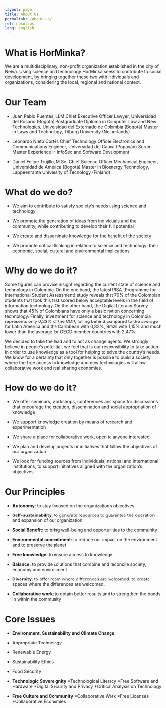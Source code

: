 ```yaml
---
layout: page
title: About Us
permalink: /about-us/
ref: nosotros
lang: english
---
```


# What is HorMinka?

We are a multidisciplinary, non-profit organization established in
the city of Neiva. Using science and technology HorMinka seeks to 
contribute to social development, by bringing together these two with 
individuals and organizations, considering the local, regional and 
national context.            

# Our Team

  * Juan Pablo Puentes, LLM
  Chief Executive Officer
  Lawyer, Universidad del Rosario (Bogotá)
  Postgraduate Diploma in Computer Law and New Technologies, Universidad del Externado de Colombia (Bogotá)
  Master in Laws and Technology, Tilburg University (Netherlands)
 

  * Leonardo Nieto Cortés
  Chief Technology Officer
  Electronics and Communications Engineer, Universidad del Cauca (Popayán)
  Scrum Master
  Experience in InfoSec and Software Development 
 

  * Daniel Felipe Trujillo, M.Sc.
  Chief Science Officer
  Mechanical Engineer, Universidad de América (Bogotá)
  Master in Bioenergy Technology, Lappeenranta University of Tecnology (Finland)


# What do we do?

  * We aim to contribute to satisfy society’s needs using science and
  technology

  * We promote the generation of ideas from individuals and the community,
  while contributing to develop their full potential

  * We create and disseminate knowledge for the benefit of the society

  * We promote critical thinking in relation to science and technology:
  their economic, social, cultural and environmental implications


# Why do we do it?

Some figures can provide insight regarding the current state of science
and technology in Colombia. On the one hand, the latest PISA (Programme
for International Student Assessment) study reveals that 70% of the
Colombian students that took this test scored below acceptable levels in
the field of information technology. On the other hand, the Digital
Literacy Survey shows that 45% of Colombians have only a basic notion
concerning technology. Finally, investment for science and technology in
Colombia represents only 0,23% of the GDP, falling behind compared to
the average for Latin America and the Caribbean with 0,82%, Brazil with
1,15% and much lower than the average for OECD member countries with
2,47%.

We decided to take the lead and to act as change agents. We strongly
believe in people’s potential, we feel that is our responsibility to
take action in order to use knowledge as a tool for helping to solve the
country’s needs. We know for a certainty that only together is possible
to build a society where the free access to knowledge and new
technologies will allow collaborative work and real sharing economies.

# How do we do it?

  * We offer seminars, workshops, conferences and space for discussions that encourage the creation, dissemination and social appropriation of
  knowledge

  * We support knowledge creation by means of research and experimentation

  * We share a place for collaborative work, open to anyone interested

  * We plan and develop projects or initiatives that follow the objectives
  of our organization

  * We look for funding sources from individuals, national and
international institutions, to support initiatives aligned with the
organization’s objectives


# Our Principles

  * **Autonomy**: to stay focused on the organization’s objectives 

  * **Self-sustainability**: to generate resources to guarantee the operation
  and expansion of our organization

  * **Social Benefit**: to bring well-being and opportunities to the community

  * **Environmental commitment**: to reduce our impact on the environment and
to preserve the planet

  * **Free knowledge**: to ensure access to knowledge 

  * **Balance**: to provide solutions that combine and reconcile society,
  economy and environment 

  * **Diversity**: to offer room where differences are welcomed. to create
  spaces where the differences are welcomed. 

  * **Collaborative work**: to obtain better results and to strengthen the
  bonds in within the community

# Core Issues

  * **Environment, Sustainability and Climate Change**
   * Appropriate Technology
   * Renewable Energy
   * Sustainability Ethics
   * Food Security
  
  * **Technologic Sovereignity**
   *Technological Literacy
   *Free Software and Hardware
   *Digital Security and Privacy
   *Critical Analysis on Technology
  
  * **Free Culture and Community**
   *Collaborative Work
   *Free Licenses
   *Collaborative Economies
